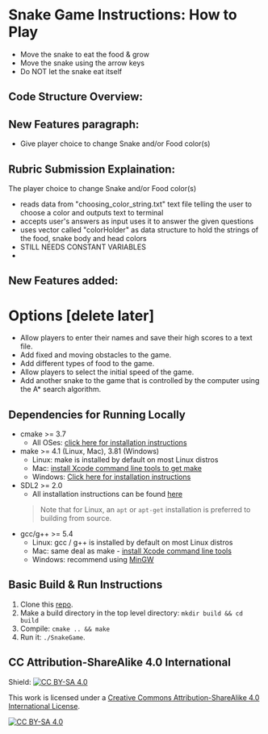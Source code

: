 # Snake Game Instructions: How to Play

* Move the snake to eat the food & grow
* Move the snake using the arrow keys
* Do NOT let the snake eat itself

## Code Structure Overview:


## New Features paragraph:
* Give player choice to change Snake and/or Food color(s)

## Rubric Submission Explaination:
The player choice to change Snake and/or Food color(s)
- reads data from "choosing_color_string.txt" text file telling the user to choose a color and outputs text to terminal
- accepts user's answers as input uses it to answer the given questions
- uses vector called "colorHolder" as data structure to hold the strings of the food, snake body and head colors
- STILL NEEDS CONSTANT VARIABLES
- 

## New Features added:
# Options [delete later]
* Allow players to enter their names and save their high scores to a text file.
* Add fixed and moving obstacles to the game.
* Add different types of food to the game.
* Allow players to select the initial speed of the game.
* Add another snake to the game that is controlled by the computer using the A* search algorithm.


## Dependencies for Running Locally
* cmake >= 3.7
  * All OSes: [click here for installation instructions](https://cmake.org/install/)
* make >= 4.1 (Linux, Mac), 3.81 (Windows)
  * Linux: make is installed by default on most Linux distros
  * Mac: [install Xcode command line tools to get make](https://developer.apple.com/xcode/features/)
  * Windows: [Click here for installation instructions](http://gnuwin32.sourceforge.net/packages/make.htm)
* SDL2 >= 2.0
  * All installation instructions can be found [here](https://wiki.libsdl.org/Installation)
  >Note that for Linux, an `apt` or `apt-get` installation is preferred to building from source. 
* gcc/g++ >= 5.4
  * Linux: gcc / g++ is installed by default on most Linux distros
  * Mac: same deal as make - [install Xcode command line tools](https://developer.apple.com/xcode/features/)
  * Windows: recommend using [MinGW](http://www.mingw.org/)

## Basic Build & Run Instructions

1. Clone this [repo](https://github.com/udacity/CppND-Capstone-Snake-Game).
2. Make a build directory in the top level directory: `mkdir build && cd build`
3. Compile: `cmake .. && make`
4. Run it: `./SnakeGame`.


## CC Attribution-ShareAlike 4.0 International


Shield: [![CC BY-SA 4.0][cc-by-sa-shield]][cc-by-sa]

This work is licensed under a
[Creative Commons Attribution-ShareAlike 4.0 International License][cc-by-sa].

[![CC BY-SA 4.0][cc-by-sa-image]][cc-by-sa]

[cc-by-sa]: http://creativecommons.org/licenses/by-sa/4.0/
[cc-by-sa-image]: https://licensebuttons.net/l/by-sa/4.0/88x31.png
[cc-by-sa-shield]: https://img.shields.io/badge/License-CC%20BY--SA%204.0-lightgrey.svg
